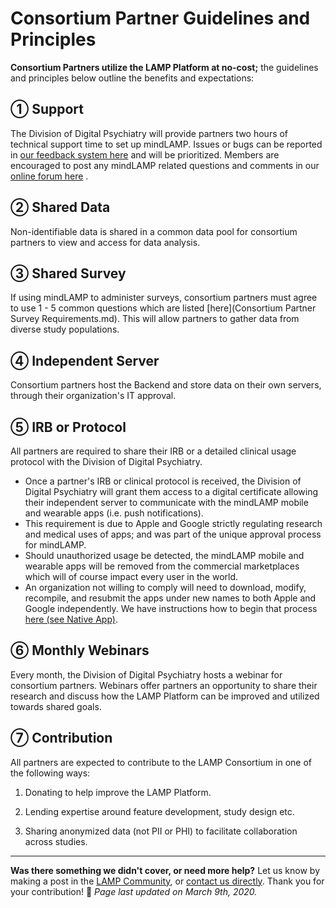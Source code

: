 # Consortium Partner Guidelines and Principles

**Consortium Partners utilize the LAMP Platform at no-cost;** the guidelines and principles below outline the benefits and expectations:

## ① **Support**

The Division of Digital Psychiatry will provide partners two hours of technical support time to set up mindLAMP. Issues or bugs can be reported in [our feedback system here](https://www.notion.so/Report-a-Bug-or-Request-a-Feature-be1e3c107e354663b2d1726632816d99) and will be prioritized. Members are encouraged to post any mindLAMP related questions and comments in our [online forum here](https://community.lamp.digital/) .

## ② **Shared** **Data**

Non-identifiable data is shared in a common data pool for consortium partners to view and access for data analysis.

## ③ Shared **Survey**

If using mindLAMP to administer surveys, consortium partners must agree to use 1 - 5 common questions which are listed [here](Consortium Partner Survey Requirements.md). This will allow partners to gather data from diverse study populations.

## ④ **Independent Server**

Consortium partners host the Backend and store data on their own servers, through their organization's IT approval.

## ⑤ **IRB or Protocol**

All partners are required to share their IRB or a detailed clinical usage protocol with the Division of Digital Psychiatry. 

- Once a partner's IRB or clinical protocol is received, the Division of Digital Psychiatry will grant them access to a digital certificate allowing their independent server to communicate with the mindLAMP mobile and wearable apps (i.e. push notifications).
- This requirement is due to Apple and Google strictly regulating research and medical uses of apps; and was part of the unique approval process for mindLAMP.
- Should unauthorized usage be detected, the mindLAMP mobile and wearable apps will be removed from the commercial marketplaces which will of course impact every user in the world.
- An organization not willing to comply will need to download, modify, recompile, and resubmit the apps under new names to both Apple and Google independently. We have instructions how to begin that process [here (see Native App)](https://www.notion.so/d7a4eca65e444c0d9d253482ac69e64d).

## ⑥ Monthly **Webinars**

Every month, the Division of Digital Psychiatry hosts a webinar for consortium partners. Webinars offer partners an opportunity to share their research and discuss how the LAMP Platform can be improved and utilized towards shared goals.

## ➆ Contribution

All partners are expected to contribute to the LAMP Consortium in one of the following ways:

1) Donating to help improve the LAMP Platform.

2) Lending expertise around feature development, study design etc.

3) Sharing anonymized data (not PII or PHI) to facilitate collaboration across studies. 

---

**Was there something we didn't cover, or need more help?**
Let us know by making a post in the [LAMP Community](https://community.lamp.digital/), or [contact us directly](mailto:team@digitalpsych.org). Thank you for your contribution! 🌟
*Page last updated on March 9th, 2020.*